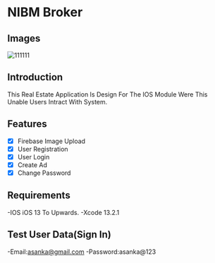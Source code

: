 # NIBM Broker

## Images
![111111](https://user-images.githubusercontent.com/69510558/163562609-d6010992-f7fa-47c3-8bc8-0e6c51413466.jpg)

## Introduction
This Real Estate Application Is Design For The IOS
Module Were This Unable Users Intract With System.

## Features

- [x] Firebase Image Upload
- [x] User Registration
- [x] User Login
- [x] Create Ad
- [x] Change Password

## Requirements

-IOS iOS 13 To Upwards.
-Xcode 13.2.1

## Test User Data(Sign In)

-Email:asanka@gmail.com
-Password:asanka@123

